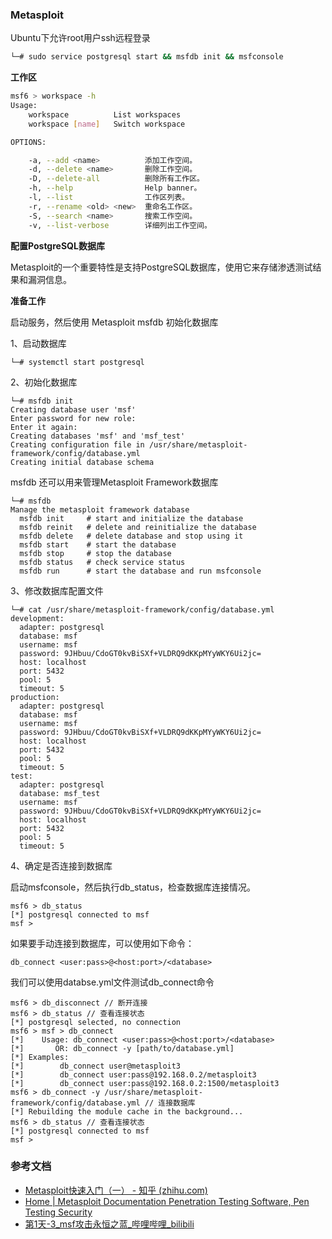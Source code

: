 ### Metasploit

Ubuntu下允许root用户ssh远程登录

```bash
└─# sudo service postgresql start && msfdb init && msfconsole
```

**工作区**

```bash
msf6 > workspace -h
Usage:
    workspace          List workspaces
    workspace [name]   Switch workspace

OPTIONS:

    -a, --add <name>          添加工作空间。
    -d, --delete <name>       删除工作空间。
    -D, --delete-all          删除所有工作区。
    -h, --help                Help banner。
    -l, --list                工作区列表。
    -r, --rename <old> <new>  重命名工作区。
    -S, --search <name>       搜索工作空间。
    -v, --list-verbose        详细列出工作空间。
```

**配置PostgreSQL数据库**

Metasploit的一个重要特性是支持PostgreSQL数据库，使用它来存储渗透测试结果和漏洞信息。

**准备工作**

启动服务，然后使用 Metasploit msfdb 初始化数据库

1、启动数据库

```text
└─# systemctl start postgresql
```

2、初始化数据库

```text
└─# msfdb init
Creating database user 'msf'
Enter password for new role:
Enter it again:
Creating databases 'msf' and 'msf_test'
Creating configuration file in /usr/share/metasploit-framework/config/database.yml
Creating initial database schema 
```

msfdb 还可以用来管理Metasploit Framework数据库

```text
└─# msfdb                                          
Manage the metasploit framework database                      
  msfdb init     # start and initialize the database          
  msfdb reinit   # delete and reinitialize the database        
  msfdb delete   # delete database and stop using it          
  msfdb start    # start the database                          
  msfdb stop     # stop the database                          
  msfdb status   # check service status                        
  msfdb run      # start the database and run msfconsole      
```

3、修改数据库配置文件

```text
└─# cat /usr/share/metasploit-framework/config/database.yml  
development:                                                         
  adapter: postgresql                                                
  database: msf                                                      
  username: msf                                                      
  password: 9JHbuu/CdoGT0kvBiSXf+VLDRQ9dKKpMYyWKY6Ui2jc=             
  host: localhost                                                    
  port: 5432                                                         
  pool: 5                                                            
  timeout: 5                                                         
production:                                                          
  adapter: postgresql                                                
  database: msf                                                      
  username: msf                                                      
  password: 9JHbuu/CdoGT0kvBiSXf+VLDRQ9dKKpMYyWKY6Ui2jc=             
  host: localhost                                                    
  port: 5432                                                         
  pool: 5                                                            
  timeout: 5                                                         
test:                                                                
  adapter: postgresql                                                
  database: msf_test                                                 
  username: msf                                                      
  password: 9JHbuu/CdoGT0kvBiSXf+VLDRQ9dKKpMYyWKY6Ui2jc=             
  host: localhost                                                    
  port: 5432                                                         
  pool: 5                                                            
  timeout: 5                                                         
```

4、确定是否连接到数据库

启动msfconsole，然后执行db_status，检查数据库连接情况。

```text
msf6 > db_status
[*] postgresql connected to msf
msf >
```

如果要手动连接到数据库，可以使用如下命令：

```text
db_connect <user:pass>@<host:port>/<database>
```

我们可以使用databse.yml文件测试db_connect命令

```text
msf6 > db_disconnect // 断开连接
msf6 > db_status // 查看连接状态
[*] postgresql selected, no connection
msf6 > msf > db_connect
[*]    Usage: db_connect <user:pass>@<host:port>/<database>
[*]       OR: db_connect -y [path/to/database.yml]
[*] Examples:
[*]        db_connect user@metasploit3
[*]        db_connect user:pass@192.168.0.2/metasploit3
[*]        db_connect user:pass@192.168.0.2:1500/metasploit3
msf6 > db_connect -y /usr/share/metasploit-framework/config/database.yml // 连接数据库
[*] Rebuilding the module cache in the background...
msf6 > db_status // 查看连接状态
[*] postgresql connected to msf
msf >
```


### 参考文档

- [Metasploit快速入门（一） - 知乎 (zhihu.com)](https://zhuanlan.zhihu.com/p/62429064)
- [Home | Metasploit Documentation Penetration Testing Software, Pen Testing Security](https://docs.metasploit.com/)
- [第1天-3_msf攻击永恒之蓝_哔哩哔哩_bilibili](https://www.bilibili.com/video/BV163411972n?p=3&spm_id_from=pageDriver&vd_source=9bfc54d2ed901f1eab04708cc346c2f5)
